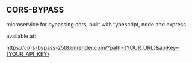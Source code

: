 ## CORS-BYPASS

microservice for bypassing cors, built with typescript, node and express

available at:

https://cors-bypass-25t8.onrender.com/?path={YOUR_URL}&apiKey={YOUR_API_KEY}
